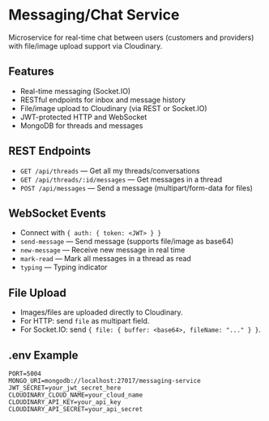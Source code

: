 # Messaging/Chat Service

Microservice for real-time chat between users (customers and providers) with file/image upload support via Cloudinary.

## Features

- Real-time messaging (Socket.IO)
- RESTful endpoints for inbox and message history
- File/image upload to Cloudinary (via REST or Socket.IO)
- JWT-protected HTTP and WebSocket
- MongoDB for threads and messages

## REST Endpoints

- `GET /api/threads` — Get all my threads/conversations
- `GET /api/threads/:id/messages` — Get messages in a thread
- `POST /api/messages` — Send a message (multipart/form-data for files)

## WebSocket Events

- Connect with `{ auth: { token: <JWT> } }`
- `send-message` — Send message (supports file/image as base64)
- `new-message` — Receive new message in real time
- `mark-read` — Mark all messages in a thread as read
- `typing` — Typing indicator

## File Upload

- Images/files are uploaded directly to Cloudinary.
- For HTTP: send `file` as multipart field.
- For Socket.IO: send `{ file: { buffer: <base64>, fileName: "..." } }`.

## .env Example

```
PORT=5004
MONGO_URI=mongodb://localhost:27017/messaging-service
JWT_SECRET=your_jwt_secret_here
CLOUDINARY_CLOUD_NAME=your_cloud_name
CLOUDINARY_API_KEY=your_api_key
CLOUDINARY_API_SECRET=your_api_secret
```